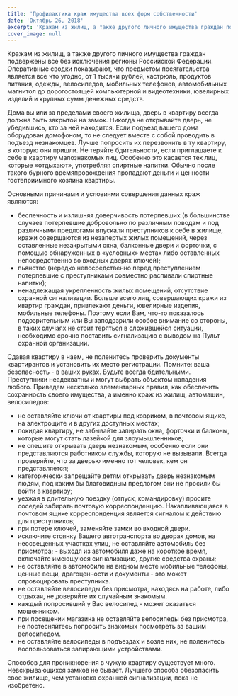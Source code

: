 ```yaml
---
title: 'Профилактика краж имущества всех форм собственности'
date: 'Октябрь 26, 2018'
excerpt: 'Кражам из жилищ, а также другого личного имущества граждан подвержены все без исключения регионы Российской Федерации. Оперативные сводки показывают, что предметом посягательства является все что угодно, от 1 тысячи рублей, кастрюль, продуктов питания, одежды, велосипедов, мобильных телефонов, автомобильных магнитол до дорогостоящей компьютерной и видеотехники, ювелирных изделий и крупных сумм денежных средств.'
cover_image: null
---
```


Кражам из жилищ, а также другого личного имущества граждан подвержены все без исключения регионы Российской Федерации. Оперативные сводки показывают, что предметом посягательства является все что угодно, от 1 тысячи рублей, кастрюль, продуктов питания, одежды, велосипедов, мобильных телефонов, автомобильных магнитол до дорогостоящей компьютерной и видеотехники, ювелирных изделий и крупных сумм денежных средств.

Дома вы или за пределами своего жилища, дверь в квартиру всегда должна быть закрытой на замок. Никогда не открывайте дверь, не убедившись, кто за ней находится. Если подъезд вашего дома оборудован домофоном, то не следует вместе с собой проводить в подъезд незнакомцев. Лучше попросить их перезвонить в ту квартиру, в которую они пришли. Не теряйте бдительности, если приглашаете к себе в квартиру малознакомых лиц. Особенно это касается тех лиц, которые «отдыхают», употребляя спиртные напитки. Обычно после такого бурного времяпровождения пропадают деньги и ценности гостеприимного хозяина квартиры.

Основными причинами и условиями совершения данных краж являются:

-  беспечность и излишняя доверчивость потерпевших (в большинстве случаев потерпевшие добровольно по различным поводам и под различными предлогами впускали преступников к себе в жилище, кражи совершаются из незапертых жилых помещений, через оставленные незакрытыми окна, балконные двери и форточки, с помощью обнаруженных в «условных» местах либо оставленных непосредственно во входных дверях ключей);
-  пьянство (нередко непосредственно перед преступлением потерпевшие с преступниками совместно распивали спиртные напитки);
-  ненадлежащая укрепленность жилых помещений, отсутствие охранной сигнализации. Больше всего лиц, совершающих кражи из квартир граждан, привлекают деньги, ювелирные изделия, мобильные телефоны. Поэтому если Вам, что-то показалось подозрительным или Вы заподозрили особое внимание со стороны, в таких случаях не стоит теряться в сложившейся ситуации, необходимо срочно поставить сигнализацию с выводом на Пульт охранной организации.

Сдавая квартиру в наем, не поленитесь проверить документы квартирантов и установить их место регистрации.
Помните: ваша безопасность - в ваших руках. Будьте всегда бдительными. Преступники неадекватны и могут выбрать объектом нападения любого.
Приведем несколько элементарных правил, как обеспечить сохранность своего имущества, а именно краж из жилищ, автомашин, велосипедов:

-  не оставляйте ключи от квартиры под ковриком, в почтовом ящике, на электрощите и в других доступных местах;
-  покидая квартиру, не забывайте запирать окна, форточки и балконы, которые могут стать лазейкой для злоумышленников;
-  не спешите открывать дверь незнакомым, особенно если они представляются работником службы, которую не вызывали. Всегда проверяйте, что за дверью именно тот человек, кем он представляется;
-  категорически запрещайте детям открывать дверь незнакомым людям, под каким бы благовидным предлогом они не просили бы войти в квартиру;
-  уезжая в длительную поездку (отпуск, командировку) просите соседей забирать почтовую корреспонденцию. Накапливающаяся в почтовом ящике корреспонденция является сигналом к действию для преступников;
-  при потере ключей, заменяйте замки во входной двери.
-  исключите стоянку Вашего автотранспорта во дворах домов, на неосвещенных участках улиц, не оставляйте автомобиль без присмотра; - выходя из автомобиля даже на короткое время, включайте имеющуюся сигнализацию, другие средства охраны;
-  не оставляйте в автомобиле на видном месте мобильные телефоны, ценные вещи, драгоценности и документы - это может спровоцировать преступника.
-  не оставляйте велосипеды без присмотра, находясь на работе, либо отдыхая, не доверяйте их случайным знакомым.
-  каждый попросивший у Вас велосипед - может оказаться мошенником.
-  при посещении магазина не оставляйте велосипеды без присмотра, не постесняйтесь попросить знакомых посмотреть за вашим велосипедом.
-  не оставляйте велосипеды в подъездах и возле них, не поленитесь воспользоваться запирающими устройствами.

Способов для проникновения в чужую квартиру существует много. Невскрывающихся замков не бывает. Лучшего способа обезопасить свое жилище, чем установка охранной сигнализации, пока не изобретено.
